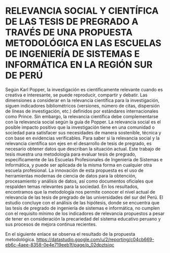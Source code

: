 # RELEVANCIA SOCIAL Y CIENTÍFICA DE LAS TESIS DE PREGRADO A TRAVÉS DE UNA PROPUESTA METODOLÓGICA EN LAS ESCUELAS DE INGENIERÍA DE SISTEMAS E INFORMÁTICA EN LA REGIÓN SUR DE PERÚ

Según Karl Popper, la investigación es científicamente relevante cuando es creativa e interesante, se puede reproducir, compartir y debatir. Las dimensiones a considerar en la relevancia científica para la investigación, siguen indicadores bibliométricos (versiones, número de citas, dispersión de líneas de investigación, etc.) definidos por estándares internacionales como Prince. Sin embargo, la relevancia científica debe complementarse con la relevancia social según la guía de Popper. La relevancia social es el posible impacto positivo que la investigación tiene en una comunidad o sociedad para satisfacer sus necesidades de manera sostenible, técnica y con base en evidencias verificables. Para saber si la relevancia social y la relevancia científica son ejes en el desarrollo de tesis de pregrado, es necesario obtener datos que describan la situación actual. Este trabajo de tesis muestra una metodología para evaluar tesis de pregrado, específicamente de las Escuelas Profesionales de Ingeniería de Sistemas e Informática, y puede ser aplicada de la misma forma en cualquier otra escuela profesional. La innovación de esta propuesta es el uso de herramientas modernas de ciencia de datos para la obtención, procesamiento y análisis de datos, así como documentos oficiales que respalden temas relevantes para la sociedad. En los resultados, encontramos que la metodología nos permite conocer el nivel actual de relevancia de las tesis de pregrado de las universidades del sur del Perú. El estudio concluye con el análisis de las hipótesis, donde se encuentra que las tesis de pregrado de ingeniería de sistemas e informática, no cumplen con el requisito mínimo de los indicadores de relevancia propuestos a pesar de tener en consideración la precariedad del sistema educativo peruano y sus procesos de mejora continua recientes.

En el siguiente enlace se observa el resultado de la propuesta metodológica.
https://datastudio.google.com/u/2/reporting/c04cb669-eb6c-4aee-8358-0e4e719eeb1f/page/p_02dpztsiqc
